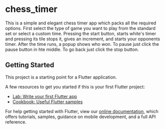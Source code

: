 # chess_timer


This is a simple and elegant chess timer app which packs all the required options.
First select the type of game you want to play from the standard set or select a custom time. Pressing the start button, starts white's timer and pressing its tile stops it, gives an increment, and starts your opponents timer. After the time runs, a popup shows who won. To pause just click the pause button in hte middle. To go back just click the stop button.




## Getting Started

This project is a starting point for a Flutter application.

A few resources to get you started if this is your first Flutter project:

- [Lab: Write your first Flutter app](https://flutter.dev/docs/get-started/codelab)
- [Cookbook: Useful Flutter samples](https://flutter.dev/docs/cookbook)

For help getting started with Flutter, view our
[online documentation](https://flutter.dev/docs), which offers tutorials,
samples, guidance on mobile development, and a full API reference.

